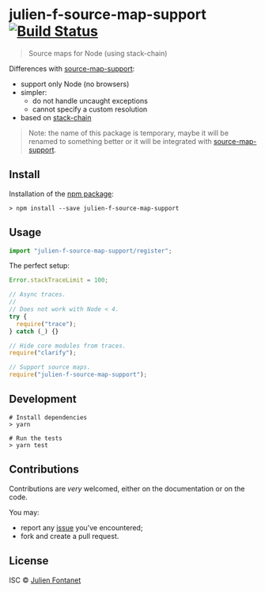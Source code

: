 # julien-f-source-map-support [![Build Status](https://travis-ci.org/julien-f/js-source-map-support-2.png?branch=master)](https://travis-ci.org/julien-f/js-source-map-support-2)

> Source maps for Node (using stack-chain)

Differences with [source-map-support](https://www.npmjs.com/package/source-map-support):

- support only Node (no browsers)
- simpler:
  - do not handle uncaught exceptions
  - cannot specify a custom resolution
- based on [stack-chain](https://www.npmjs.com/package/stack-chain)

> Note: the name of this package is temporary, maybe it will be
> renamed to something better or it will be integrated with
> [source-map-support](https://www.npmjs.com/package/source-map-support).

## Install

Installation of the [npm package](https://npmjs.org/package/julien-f-source-map-support):

```
> npm install --save julien-f-source-map-support
```

## Usage

```js
import "julien-f-source-map-support/register";
```

The perfect setup:

```js
Error.stackTraceLimit = 100;

// Async traces.
//
// Does not work with Node < 4.
try {
  require("trace");
} catch (_) {}

// Hide core modules from traces.
require("clarify");

// Support source maps.
require("julien-f-source-map-support");
```

## Development

```
# Install dependencies
> yarn

# Run the tests
> yarn test
```

## Contributions

Contributions are _very_ welcomed, either on the documentation or on
the code.

You may:

- report any [issue](https://github.com/julien-f/js-source-map-support-2/issues)
  you've encountered;
- fork and create a pull request.

## License

ISC © [Julien Fontanet](https://github.com/julien-f)
